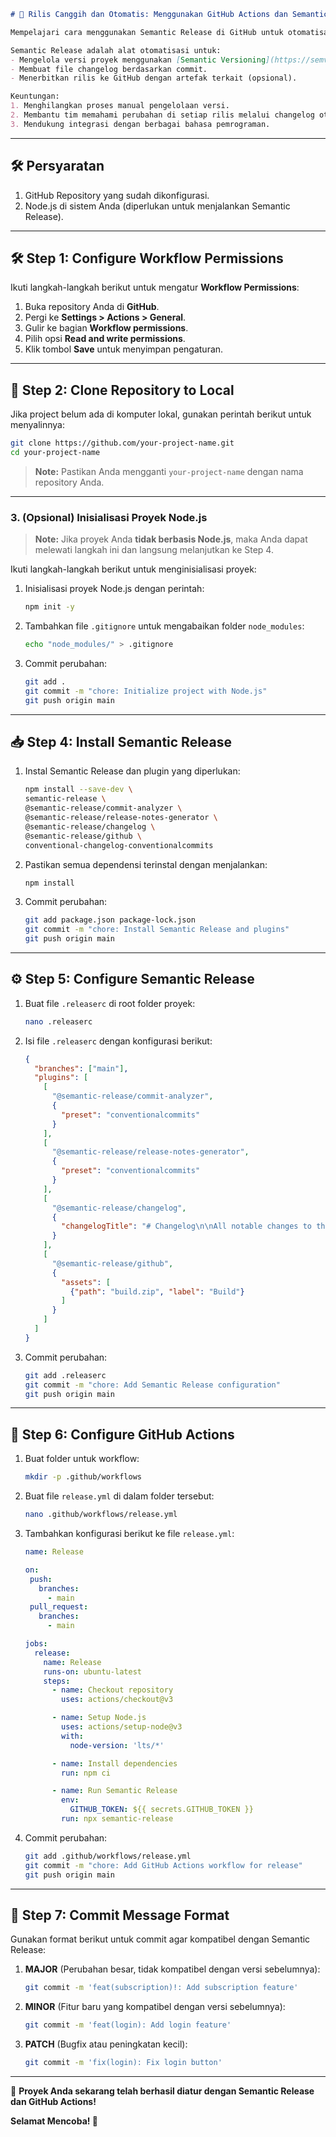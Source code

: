 ```markdown
# 🚀 Rilis Canggih dan Otomatis: Menggunakan GitHub Actions dan Semantic Versioning

Mempelajari cara menggunakan Semantic Release di GitHub untuk otomatisasi rilis versi proyek Anda.  

Semantic Release adalah alat otomatisasi untuk:
- Mengelola versi proyek menggunakan [Semantic Versioning](https://semver.org/).
- Membuat file changelog berdasarkan commit.
- Menerbitkan rilis ke GitHub dengan artefak terkait (opsional).

Keuntungan:
1. Menghilangkan proses manual pengelolaan versi.
2. Membantu tim memahami perubahan di setiap rilis melalui changelog otomatis.
3. Mendukung integrasi dengan berbagai bahasa pemrograman.
```
---

## 🛠️ Persyaratan
1. GitHub Repository yang sudah dikonfigurasi.
2. Node.js di sistem Anda (diperlukan untuk menjalankan Semantic Release).

---

## 🛠️ Step 1: Configure Workflow Permissions
Ikuti langkah-langkah berikut untuk mengatur **Workflow Permissions**:
1. Buka repository Anda di **GitHub**.
2. Pergi ke **Settings > Actions > General**.
3. Gulir ke bagian **Workflow permissions**.
4. Pilih opsi **Read and write permissions**.
5. Klik tombol **Save** untuk menyimpan pengaturan.

---

## 📁 Step 2: Clone Repository to Local
Jika project belum ada di komputer lokal, gunakan perintah berikut untuk menyalinnya:
```bash
git clone https://github.com/your-project-name.git
cd your-project-name
```
> **Note:** Pastikan Anda mengganti `your-project-name` dengan nama repository Anda.

---

### 3. (Opsional) Inisialisasi Proyek Node.js
> **Note:** Jika proyek Anda **tidak berbasis Node.js**, maka Anda dapat melewati langkah ini dan langsung melanjutkan ke Step 4.

Ikuti langkah-langkah berikut untuk menginisialisasi proyek:

1. Inisialisasi proyek Node.js dengan perintah:
   ```bash
   npm init -y
   ```
2. Tambahkan file `.gitignore` untuk mengabaikan folder `node_modules`:
   ```bash
   echo "node_modules/" > .gitignore
   ```
3. Commit perubahan:
   ```bash
   git add .
   git commit -m "chore: Initialize project with Node.js"
   git push origin main
   ```
---

## 📥 Step 4: Install Semantic Release
1. Instal Semantic Release dan plugin yang diperlukan:
   ```bash
   npm install --save-dev \
   semantic-release \
   @semantic-release/commit-analyzer \
   @semantic-release/release-notes-generator \
   @semantic-release/changelog \
   @semantic-release/github \
   conventional-changelog-conventionalcommits
   ```
2. Pastikan semua dependensi terinstal dengan menjalankan:
   ```bash
   npm install
   ```
3. Commit perubahan:
   ```bash
   git add package.json package-lock.json
   git commit -m "chore: Install Semantic Release and plugins"
   git push origin main
   ```

---

## ⚙️ Step 5: Configure Semantic Release
1. Buat file `.releaserc` di root folder proyek:
   ```bash
   nano .releaserc
   ```
2. Isi file `.releaserc` dengan konfigurasi berikut:
   ```json
   {
     "branches": ["main"],
     "plugins": [
       [
         "@semantic-release/commit-analyzer",
         {
           "preset": "conventionalcommits"
         }
       ],
       [
         "@semantic-release/release-notes-generator",
         {
           "preset": "conventionalcommits"
         }
       ],
       [
         "@semantic-release/changelog",
         {
           "changelogTitle": "# Changelog\n\nAll notable changes to this project will be documented in this file. See [Conventional Commits](https://conventionalcommits.org) for commit guidelines."
         }
       ],
       [
         "@semantic-release/github",
         {
           "assets": [
             {"path": "build.zip", "label": "Build"}
           ]
         }
       ]
     ]
   }
   ```
3. Commit perubahan:
   ```bash
   git add .releaserc
   git commit -m "chore: Add Semantic Release configuration"
   git push origin main
   ```

---

## 🔧 Step 6: Configure GitHub Actions
1. Buat folder untuk workflow:
   ```bash
   mkdir -p .github/workflows
   ```
2. Buat file `release.yml` di dalam folder tersebut:
   ```bash
   nano .github/workflows/release.yml
   ```
3. Tambahkan konfigurasi berikut ke file `release.yml`:
   ```yaml
   name: Release

   on:
    push:
      branches:
        - main
    pull_request:
      branches:
        - main

   jobs:
     release:
       name: Release
       runs-on: ubuntu-latest
       steps:
         - name: Checkout repository
           uses: actions/checkout@v3

         - name: Setup Node.js
           uses: actions/setup-node@v3
           with:
             node-version: 'lts/*'

         - name: Install dependencies
           run: npm ci

         - name: Run Semantic Release
           env:
             GITHUB_TOKEN: ${{ secrets.GITHUB_TOKEN }}
           run: npx semantic-release
   ```
4. Commit perubahan:
   ```bash
   git add .github/workflows/release.yml
   git commit -m "chore: Add GitHub Actions workflow for release"
   git push origin main
   ```

---

## 📝 Step 7: Commit Message Format
Gunakan format berikut untuk commit agar kompatibel dengan Semantic Release:

1. **MAJOR** (Perubahan besar, tidak kompatibel dengan versi sebelumnya):
   ```bash
   git commit -m 'feat(subscription)!: Add subscription feature'
   ```
2. **MINOR** (Fitur baru yang kompatibel dengan versi sebelumnya):
   ```bash
   git commit -m 'feat(login): Add login feature'
   ```
3. **PATCH** (Bugfix atau peningkatan kecil):
   ```bash
   git commit -m 'fix(login): Fix login button'
   ```

---

🎉 **Proyek Anda sekarang telah berhasil diatur dengan Semantic Release dan GitHub Actions!**

**Selamat Mencoba! 🚀**
